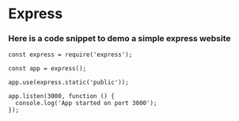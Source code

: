 # Express

### Here is a code snippet to demo a simple express website

```
const express = require('express');

const app = express();

app.use(express.static('public'));

app.listen(3000, function () {
  console.log('App started on port 3000');
});
```
